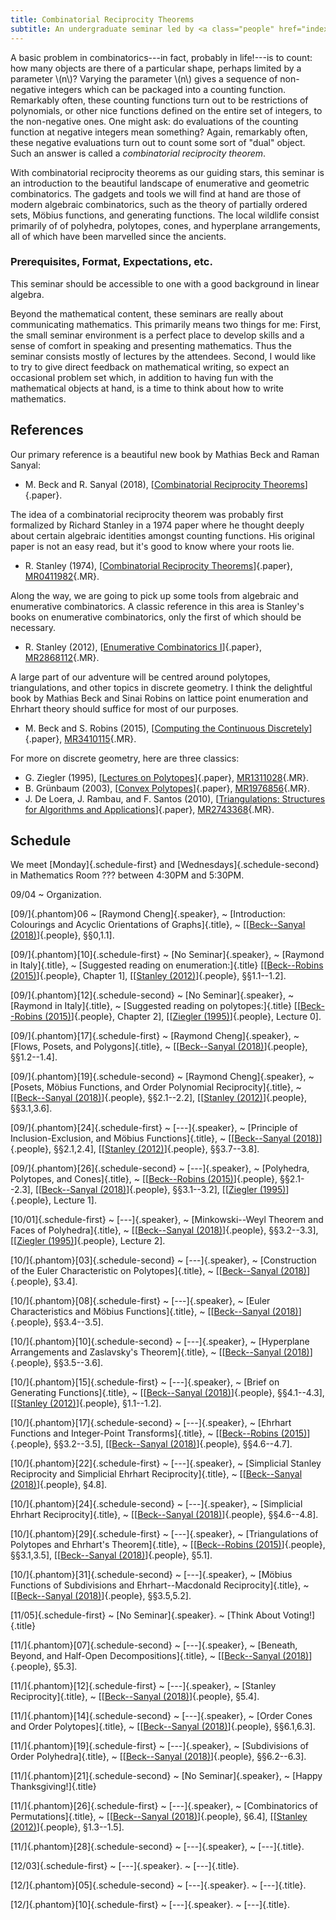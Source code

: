 ```yaml
---
title: Combinatorial Reciprocity Theorems
subtitle: An undergraduate seminar led by <a class="people" href="index.html">Raymond Cheng</a> during the fall of 2018.
---
```


A basic problem in combinatorics---in fact, probably in life!---is to count:
how many objects are there of a particular shape, perhaps limited by a parameter
\\(n\\)?
Varying the parameter \\(n\\) gives a sequence of non-negative integers which
can be packaged into a counting function.
Remarkably often, these counting functions turn out to be restrictions of
polynomials, or other nice functions defined on the entire set of integers,
to the non-negative ones.
One might ask: do evaluations of the counting function at negative integers
mean something?
Again, remarkably often, these negative evaluations turn out to count some sort
of "dual" object.
Such an answer is called a _combinatorial reciprocity theorem_.

With combinatorial reciprocity theorems as our guiding stars, this seminar is an
introduction to the beautiful landscape of enumerative and geometric
combinatorics.
The gadgets and tools we will find at hand are those of modern algebraic
combinatorics, such as the theory of partially ordered sets, Möbius functions,
and generating functions.
The local wildlife consist primarily of of polyhedra, polytopes, cones,
and hyperplane arrangements, all of which have been marvelled since the
ancients.

### Prerequisites, Format, Expectations, etc.

This seminar should be accessible to one with a good background in linear
algebra.

Beyond the mathematical content, these seminars are really about communicating
mathematics.
This primarily means two things for me:
First, the small seminar environment is a perfect place to develop skills and a
sense of comfort in speaking and presenting mathematics.
Thus the seminar consists mostly of lectures by the attendees.
Second, I would like to try to give direct feedback on mathematical writing,
so expect an occasional problem set which, in addition to having fun with the
mathematical objects at hand, is a time to think about how to write mathematics.

## References

Our primary reference is a beautiful new book by Mathias Beck and Raman Sanyal:

* M. Beck and R. Sanyal (2018),
[[Combinatorial Reciprocity Theorems][BS-CRT]]{.paper}.

The idea of a combinatorial reciprocity theorem was probably first formalized by
Richard Stanley in a 1974 paper where he thought deeply about certain algebraic
identities amongst counting functions.
His original paper is not an easy read, but it's good to know where your roots
lie.

* R. Stanley (1974),
[[Combinatorial Reciprocity Theorems][Stanley-CRT]]{.paper},
[MR0411982](https://mathscinet.ams.org/mathscinet/search/publdoc.html?&pg1=MR&s1=0411982){.MR}.

Along the way, we are going to pick up some tools from algebraic and enumerative
combinatorics.
A classic reference in this area is Stanley's books on enumerative
combinatorics, only the first of which should be necessary.

* R. Stanley (2012),
[[Enumerative Combinatorics I][Stanley-ECI]]{.paper},
[MR2868112](https://mathscinet.ams.org/mathscinet/search/publdoc.html?&pg1=MR&s1=2868112){.MR}.

A large part of our adventure will be centred around polytopes, triangulations,
and other topics in discrete geometry.
I think the delightful book by Mathias Beck and Sinai Robins on lattice point
enumeration and Ehrhart theory should suffice for most of our purposes.

* M. Beck and S. Robins (2015),
[[Computing the Continuous Discretely][BR-CCD]]{.paper},
[MR3410115](https://mathscinet.ams.org/mathscinet/search/publdoc.html?&pg1=MR&s1=3410115){.MR}.

For more on discrete geometry, here are three classics:

* G. Ziegler (1995),
[[Lectures on Polytopes][Z-polytopes]]{.paper},
[MR1311028](https://mathscinet.ams.org/mathscinet/search/publdoc.html?&pg1=MR&s1=1311028){.MR}.
* B. Grünbaum (2003),
[[Convex Polytopes][G-polytopes]]{.paper},
[MR1976856](https://mathscinet.ams.org/mathscinet/search/publdoc.html?&pg1=MR&s1=1976856){.MR}.
* J. De Loera, J. Rambau, and F. Santos (2010),
[[Triangulations: Structures for Algorithms and Applications][DLRS-tris]]{.paper},
[MR2743368](https://mathscinet.ams.org/mathscinet/search/publdoc.html?&pg1=MR&s1=2743368){.MR}.

## Schedule

We meet [Monday]{.schedule-first} and [Wednesdays]{.schedule-second} in
Mathematics Room ??? between 4:30PM and 5:30PM.

09/04
  ~ Organization.

[09/]{.phantom}06
  ~ [Raymond Cheng]{.speaker},
  ~ [Introduction: Colourings and Acyclic Orientations of Graphs]{.title},
  ~ \[[[Beck--Sanyal (2018)][BS-CRT]]{.people}, §§0,1.1\].

[09/]{.phantom}[10]{.schedule-first}
  ~ [No Seminar]{.speaker},
  ~ [Raymond in Italy]{.title},
  ~ [Suggested reading on enumeration:]{.title}
    \[[[Beck--Robins (2015)][BR-CCD]]{.people}, Chapter 1\],
    \[[[Stanley (2012)][Stanley-ECI]]{.people}, §§1.1--1.2\].

[09/]{.phantom}[12]{.schedule-second}
  ~ [No Seminar]{.speaker},
  ~ [Raymond in Italy]{.title},
  ~ [Suggested reading on polytopes:]{.title}
    \[[[Beck--Robins (2015)][BR-CCD]]{.people}, Chapter 2\],
    \[[[Ziegler (1995)][Z-polytopes]]{.people}, Lecture 0\].

[09/]{.phantom}[17]{.schedule-first}
  ~ [Raymond Cheng]{.speaker},
  ~ [Flows, Posets, and Polygons]{.title},
  ~ \[[[Beck--Sanyal (2018)][BS-CRT]]{.people}, §§1.2--1.4\].

[09/]{.phantom}[19]{.schedule-second}
  ~ [Raymond Cheng]{.speaker},
  ~ [Posets, Möbius Functions, and Order Polynomial Reciprocity]{.title},
  ~ \[[[Beck--Sanyal (2018)][BS-CRT]]{.people}, §§2.1--2.2\],
    \[[[Stanley (2012)][Stanley-ECI]]{.people}, §§3.1,3.6\].

[09/]{.phantom}[24]{.schedule-first}
  ~ [---]{.speaker},
  ~ [Principle of Inclusion-Exclusion, and Möbius Functions]{.title},
  ~ \[[[Beck--Sanyal (2018)][BS-CRT]]{.people}, §§2.1,2.4\],
    \[[[Stanley (2012)][Stanley-ECI]]{.people}, §§3.7--3.8\].

[09/]{.phantom}[26]{.schedule-second}
  ~ [---]{.speaker},
  ~ [Polyhedra, Polytopes, and Cones]{.title},
  ~ \[[[Beck--Robins (2015)][BR-CCD]]{.people}, §§2.1--2.3\],
    \[[[Beck--Sanyal (2018)][BS-CRT]]{.people}, §§3.1--3.2\],
    \[[[Ziegler (1995)][Z-polytopes]]{.people}, Lecture 1\].

[10/01]{.schedule-first}
  ~ [---]{.speaker},
  ~ [Minkowski--Weyl Theorem and Faces of Polyhedra]{.title},
  ~ \[[[Beck--Sanyal (2018)][BS-CRT]]{.people}, §§3.2--3.3\],
    \[[[Ziegler (1995)][Z-polytopes]]{.people}, Lecture 2\].

[10/]{.phantom}[03]{.schedule-second}
  ~ [---]{.speaker},
  ~ [Construction of the Euler Characteristic on Polytopes]{.title},
  ~ \[[[Beck--Sanyal (2018)][BS-CRT]]{.people}, §3.4\].

[10/]{.phantom}[08]{.schedule-first}
  ~ [---]{.speaker},
  ~ [Euler Characteristics and Möbius Functions]{.title},
  ~ \[[[Beck--Sanyal (2018)][BS-CRT]]{.people}, §§3.4--3.5\].


[10/]{.phantom}[10]{.schedule-second}
  ~ [---]{.speaker},
  ~ [Hyperplane Arrangements and Zaslavsky's Theorem]{.title},
  ~ \[[[Beck--Sanyal (2018)][BS-CRT]]{.people}, §§3.5--3.6\].

[10/]{.phantom}[15]{.schedule-first}
  ~ [---]{.speaker},
  ~ [Brief on Generating Functions]{.title},
  ~ \[[[Beck--Sanyal (2018)][BS-CRT]]{.people}, §§4.1--4.3\],
    \[[[Stanley (2012)][Stanley-ECI]]{.people}, §1.1--1.2\].

[10/]{.phantom}[17]{.schedule-second}
  ~ [---]{.speaker},
  ~ [Ehrhart Functions and Integer-Point Transforms]{.title},
  ~ \[[[Beck--Robins (2015)][BR-CCD]]{.people}, §§3.2--3.5\],
    \[[[Beck--Sanyal (2018)][BS-CRT]]{.people}, §§4.6--4.7\].

[10/]{.phantom}[22]{.schedule-first}
  ~ [---]{.speaker},
  ~ [Simplicial Stanley Reciprocity and Simplicial Ehrhart Reciprocity]{.title},
  ~ \[[[Beck--Sanyal (2018)][BS-CRT]]{.people}, §4.8\].

[10/]{.phantom}[24]{.schedule-second}
  ~ [---]{.speaker},
  ~ [Simplicial Ehrhart Reciprocity]{.title},
  ~ \[[[Beck--Sanyal (2018)][BS-CRT]]{.people}, §§4.6--4.8\].

[10/]{.phantom}[29]{.schedule-first}
  ~ [---]{.speaker},
  ~ [Triangulations of Polytopes and Ehrhart's Theorem]{.title},
  ~ \[[[Beck--Robins (2015)][BR-CCD]]{.people}, §§3.1,3.5\],
    \[[[Beck--Sanyal (2018)][BS-CRT]]{.people}, §5.1\].

[10/]{.phantom}[31]{.schedule-second}
  ~ [---]{.speaker},
  ~ [Möbius Functions of Subdivisions and Ehrhart--Macdonald Reciprocity]{.title},
  ~ \[[[Beck--Sanyal (2018)][BS-CRT]]{.people}, §§3.5,5.2\].

[11/05]{.schedule-first}
  ~ [No Seminar]{.speaker}.
  ~ [Think About Voting!]{.title}

[11/]{.phantom}[07]{.schedule-second}
  ~ [---]{.speaker},
  ~ [Beneath, Beyond, and Half-Open Decompositions]{.title},
  ~ \[[[Beck--Sanyal (2018)][BS-CRT]]{.people}, §5.3\].

[11/]{.phantom}[12]{.schedule-first}
  ~ [---]{.speaker},
  ~ [Stanley Reciprocity]{.title},
  ~ \[[[Beck--Sanyal (2018)][BS-CRT]]{.people}, §5.4\].

[11/]{.phantom}[14]{.schedule-second}
  ~ [---]{.speaker},
  ~ [Order Cones and Order Polytopes]{.title},
  ~ \[[[Beck--Sanyal (2018)][BS-CRT]]{.people}, §§6.1,6.3\].

[11/]{.phantom}[19]{.schedule-first}
  ~ [---]{.speaker},
  ~ [Subdivisions of Order Polyhedra]{.title},
  ~ \[[[Beck--Sanyal (2018)][BS-CRT]]{.people}, §§6.2--6.3\].

[11/]{.phantom}[21]{.schedule-second}
  ~ [No Seminar]{.speaker},
  ~ [Happy Thanksgiving!]{.title}

[11/]{.phantom}[26]{.schedule-first}
  ~ [---]{.speaker},
  ~ [Combinatorics of Permutations]{.title},
  ~ \[[[Beck--Sanyal (2018)][BS-CRT]]{.people}, §6.4\],
    \[[[Stanley (2012)][Stanley-ECI]]{.people}, §1.3--1.5\].

[11/]{.phantom}[28]{.schedule-second}
  ~ [---]{.speaker},
  ~ [---]{.title}.

[12/03]{.schedule-first}
  ~ [---]{.speaker}.
  ~ [---]{.title}.

[12/]{.phantom}[05]{.schedule-second}
  ~ [---]{.speaker}.
  ~ [---]{.title}.

[12/]{.phantom}[10]{.schedule-first}
  ~ [---]{.speaker}.
  ~ [---]{.title}.

[BS-CRT]: <http://math.sfsu.edu/beck/papers/crt.pdf>
[Stanley-CRT]: <https://www.sciencedirect.com/science/article/pii/0001870874900309>
[Stanley-ECI]: <http://www-math.mit.edu/~rstan/ec/ec1.pdf>
[BR-CCD]: <https://link.springer.com/book/10.1007/978-1-4939-2969-6>
[Z-polytopes]: <https://link.springer.com/book/10.1007%2F978-1-4613-8431-1>
[G-polytopes]: <https://link.springer.com/book/10.1007%2F978-1-4613-0019-9>
[DLRS-tris]: <https://link.springer.com/book/10.1007%2F978-3-642-12971-1>

